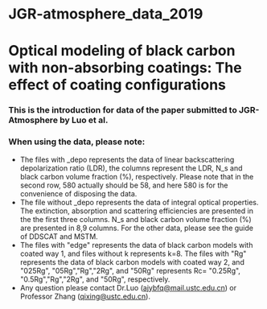 # JGR-atmosphere_data_2019

# Optical modeling of black carbon with non-absorbing coatings: The effect of coating configurations

### This is the introduction for data of the paper submitted to JGR-Atmosphere by Luo et al.

###  When using the data, please note:

- The files with _depo represents the data of linear backscattering depolarization ratio (LDR), the columns represent the LDR, N_s and black carbon volume fraction (%), respectively. Please note that in the second row, 580 actually should be 58, and here 580 is for the convenience of disposing the data.
-  The file without _depo represents the data of integral optical properties. The extinction, absorption and scattering efficiencies are presented in the the first three columns. N_s and black carbon volume fraction (%) are presented in 8,9 columns. For the other data, please see the guide of DDSCAT and MSTM.
-  The files with "edge" represents the data of black carbon models with coated way 1, and files without k represents k=8. The files with "Rg" represents the data of black carbon models with coated way 2, and "025Rg", "05Rg","Rg","2Rg", and "50Rg" represents Rc= "0.25Rg", "0.5Rg","Rg","2Rg", and "50Rg", respectively. 
-  Any question please contact Dr.Luo (ajybfq@mail.ustc.edu.cn) or Professor Zhang (qixing@ustc.edu.cn).
